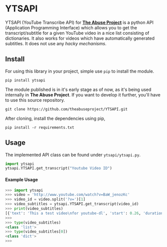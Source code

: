 # YTSAPI

YTSAPI (YouTube Transcribe API) for **[The Abuse Project](https://github.com/theabuseproject)** is a python API (Application Programming Interface) which allows you to get the transcript/subtitle for a given YouTube video in a nice list consisting of dictionaries. It also works for videos which have automatically generated subtitles. It does not use any _hacky mechanisms_.

## Install

For using this library in your project, simple use `pip` to install the module.

```
pip install ytsapi
```

The module published is in it's early stage as of now, as it's being used internally in **The Abuse Project**. If you want to develop it further, you'll have to use this source repository.

```
git clone https://github.com/theabuseproject/YTSAPI.git
```

After cloning, install the dependencies using pip,

```
pip install -r requirements.txt
```
## Usage

The implemented API class can be found under `ytsapi/ytsapi.py`.

```python
import ytsapi
ytsapi.YTSAPI.get_transcript("Youtube Video ID")
```

#### Example Usage

```python
>>> import ytsapi
>>> video = 'http://www.youtube.com/watch?v=BaW_jenozKc'
>>> video_id = video.split('?v=')[1]
>>> video_subtitles = ytsapi.YTSAPI.get_transcript(video_id)
>>> print(video_subtitles)
[{'text': 'This a test video\nfor youtube-dl', 'start': 0.26, 'duration': 3.33}, {'text': 'For more information\ncontact phihag@phihag.de', 'start': 3.59, 'duration': 6.08}]
>>>
>>> type(video_subtitles)
<class 'list'>
>>> type(video_subtitles[0])
<class 'dict'>
>>>
```